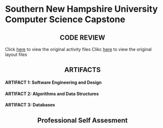 # Southern New Hampshire University <br> Computer Science Capstone
## <center>CODE REVIEW<center>
Click [here]((https://github.com/luchh224/luchh224.github.io/tree/main/Weight%20Loss%20App/Code%20Review/Activities)) to view the original activity files
Clikc [here](https://github.com/luchh224/luchh224.github.io/tree/main/Weight%20Loss%20App/Code%20Review/Layouts) to view the original layout files
## <center>ARTIFACTS<center>
#### ARTIFACT 1: Software Engineering and Design
#### ARTIFACT 2: Algorithms and Data Structures
#### ARTIFACT 3: Databases
## <center>Professional Self Assesment<center>
